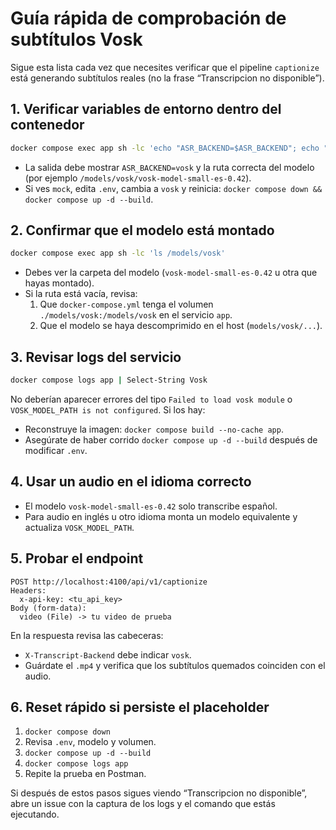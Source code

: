 # Guía rápida de comprobación de subtítulos Vosk

Sigue esta lista cada vez que necesites verificar que el pipeline `captionize` está generando subtítulos reales (no la frase “Transcripcion no disponible”).

## 1. Verificar variables de entorno dentro del contenedor

```bash
docker compose exec app sh -lc 'echo "ASR_BACKEND=$ASR_BACKEND"; echo "VOSK_MODEL_PATH=$VOSK_MODEL_PATH"'
```

- La salida debe mostrar `ASR_BACKEND=vosk` y la ruta correcta del modelo (por ejemplo `/models/vosk/vosk-model-small-es-0.42`).
- Si ves `mock`, edita `.env`, cambia a `vosk` y reinicia: `docker compose down && docker compose up -d --build`.

## 2. Confirmar que el modelo está montado

```bash
docker compose exec app sh -lc 'ls /models/vosk'
```

- Debes ver la carpeta del modelo (`vosk-model-small-es-0.42` u otra que hayas montado).
- Si la ruta está vacía, revisa:
  1. Que `docker-compose.yml` tenga el volumen `./models/vosk:/models/vosk` en el servicio `app`.
  2. Que el modelo se haya descomprimido en el host (`models/vosk/...`).

## 3. Revisar logs del servicio

```bash
docker compose logs app | Select-String Vosk
```

No deberían aparecer errores del tipo `Failed to load vosk module` o `VOSK_MODEL_PATH is not configured`. Si los hay:
- Reconstruye la imagen: `docker compose build --no-cache app`.
- Asegúrate de haber corrido `docker compose up -d --build` después de modificar `.env`.

## 4. Usar un audio en el idioma correcto

- El modelo `vosk-model-small-es-0.42` solo transcribe español.
- Para audio en inglés u otro idioma monta un modelo equivalente y actualiza `VOSK_MODEL_PATH`.

## 5. Probar el endpoint

```text
POST http://localhost:4100/api/v1/captionize
Headers:
  x-api-key: <tu_api_key>
Body (form-data):
  video (File) -> tu video de prueba
```

En la respuesta revisa las cabeceras:
- `X-Transcript-Backend` debe indicar `vosk`.
- Guárdate el `.mp4` y verifica que los subtítulos quemados coinciden con el audio.

## 6. Reset rápido si persiste el placeholder

1. `docker compose down`
2. Revisa `.env`, modelo y volumen.
3. `docker compose up -d --build`
4. `docker compose logs app`
5. Repite la prueba en Postman.

Si después de estos pasos sigues viendo “Transcripcion no disponible”, abre un issue con la captura de los logs y el comando que estás ejecutando.
